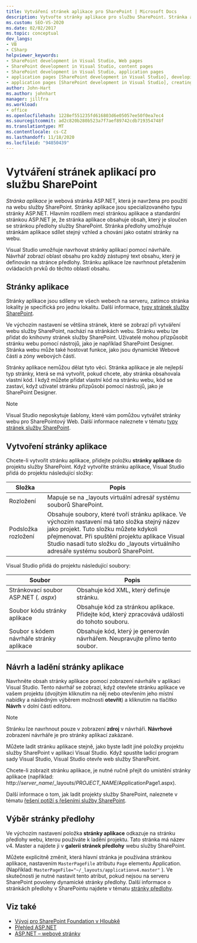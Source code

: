 ```yaml
---
title: Vytváření stránek aplikace pro SharePoint | Microsoft Docs
description: Vytvořte stránky aplikace pro službu SharePoint. Stránka aplikace je webová stránka ASP.NET, která je navržena pro použití na webu služby SharePoint.
ms.custom: SEO-VS-2020
ms.date: 02/02/2017
ms.topic: conceptual
dev_langs:
- VB
- CSharp
helpviewer_keywords:
- SharePoint development in Visual Studio, Web pages
- SharePoint development in Visual Studio, content pages
- SharePoint development in Visual Studio, application pages
- application pages [SharePoint development in Visual Studio], developing
- application pages [SharePoint development in Visual Studio], creating
author: John-Hart
ms.author: johnhart
manager: jillfra
ms.workload:
- office
ms.openlocfilehash: 1228ef551235fd616803d6e05057ee50f0ea7ec4
ms.sourcegitcommit: ad2c820b280b523a7f7aef89742cdb719354748f
ms.translationtype: MT
ms.contentlocale: cs-CZ
ms.lasthandoff: 11/18/2020
ms.locfileid: "94850439"
---
```

# <a name="create-application-pages-for-sharepoint"></a>Vytváření stránek aplikací pro službu SharePoint
  *Stránka aplikace* je webová stránka ASP.NET, která je navržena pro použití na webu služby SharePoint. Stránky aplikace jsou specializovaného typu stránky ASP.NET. Hlavním rozdílem mezi stránkou aplikace a standardní stránkou ASP.NET je, že stránka aplikace obsahuje obsah, který je sloučen se stránkou předlohy služby SharePoint. Stránka předlohy umožňuje stránkám aplikace sdílet stejný vzhled a chování jako ostatní stránky na webu.

 Visual Studio umožňuje navrhovat stránky aplikací pomocí návrháře. Návrhář zobrazí oblast obsahu pro každý zástupný text obsahu, který je definován na stránce předlohy. Stránku aplikace lze navrhnout přetažením ovládacích prvků do těchto oblastí obsahu.

## <a name="application-pages"></a>Stránky aplikace
 Stránky aplikace jsou sdíleny ve všech webech na serveru, zatímco stránka lokality je specifická pro jednu lokalitu. Další informace, [typy stránek služby SharePoint](/previous-versions/office/developer/sharepoint-2010/aa979592(v=office.14)).

 Ve výchozím nastavení se většina stránek, které se zobrazí při vytváření webu služby SharePoint, nachází na stránkách webu. Stránku webu lze přidat do knihovny stránek služby SharePoint. Uživatelé mohou přizpůsobit stránku webu pomocí nástrojů, jako je například SharePoint Designer. Stránka webu může také hostovat funkce, jako jsou dynamické Webové části a zóny webových částí.

 Stránky aplikace nemůžou dělat tyto věci. Stránka aplikace je ale nejlepší typ stránky, která se má vytvořit, pokud chcete, aby stránka obsahovala vlastní kód. I když můžete přidat vlastní kód na stránku webu, kód se zastaví, když uživatel stránku přizpůsobí pomocí nástrojů, jako je SharePoint Designer.

> [!NOTE]
> Visual Studio neposkytuje šablony, které vám pomůžou vytvářet stránky webu pro SharePointový Web. Další informace naleznete v tématu [typy stránek služby SharePoint](/previous-versions/office/developer/sharepoint-2010/aa979592(v=office.14)).

## <a name="create-an-application-page"></a>Vytvoření stránky aplikace
 Chcete-li vytvořit stránku aplikace, přidejte položku **stránky aplikace** do projektu služby SharePoint. Když vytvoříte stránku aplikace, Visual Studio přidá do projektu následující složky:

|Složka|Popis|
|------------|-----------------|
|Rozložení|Mapuje se na _layouts virtuální adresář systému souborů SharePoint.|
|Podsložka rozložení|Obsahuje soubory, které tvoří stránku aplikace. Ve výchozím nastavení má tato složka stejný název jako projekt. Tuto složku můžete kdykoli přejmenovat. Při spuštění projektu aplikace Visual Studio nasadí tuto složku do _layouts virtuálního adresáře systému souborů SharePoint.|

 Visual Studio přidá do projektu následující soubory:

|Soubor|Popis|
|----------|-----------------|
|Stránkovací soubor ASP.NET (*. aspx*)|Obsahuje kód XML, který definuje stránku.|
|Soubor kódu stránky aplikace|Obsahuje kód za stránkou aplikace. Přidejte kód, který zpracovává události do tohoto souboru.|
|Soubor s kódem návrháře stránky aplikace|Obsahuje kód, který je generován návrhářem. Neupravujte přímo tento soubor.|

## <a name="design-and-debug-an-application-page"></a>Návrh a ladění stránky aplikace
 Navrhněte obsah stránky aplikace pomocí zobrazení návrháře v aplikaci Visual Studio. Tento návrhář se zobrazí, když otevřete stránku aplikace ve vašem projektu (dvojitým kliknutím na něj nebo otevřením jeho místní nabídky a následným výběrem možnosti **otevřít**) a kliknutím na tlačítko **Návrh** v dolní části editoru.

> [!NOTE]
> Stránku lze navrhnout pouze v zobrazení **zdroj** v návrháři. **Návrhové** zobrazení návrháře je pro stránky aplikací zakázané.

 Můžete ladit stránku aplikace stejně, jako byste ladit jiné položky projektu služby SharePoint v aplikaci Visual Studio. Když spustíte ladicí program sady Visual Studio, Visual Studio otevře web služby SharePoint.

 Chcete-li zobrazit stránku aplikace, je nutné ručně přejít do umístění stránky aplikace (například: http://<em>server_name</em>/_layouts/*PROJECT_NAME*/ApplicationPage1.aspx).

 Další informace o tom, jak ladit projekty služby SharePoint, naleznete v tématu [řešení potíží s řešeními služby SharePoint](../sharepoint/troubleshooting-sharepoint-solutions.md).

## <a name="choose-a-master-page"></a>Výběr stránky předlohy
 Ve výchozím nastavení položka **stránky aplikace** odkazuje na stránku předlohy webu, kterou používáte k ladění projektu. Tato stránka má název v4. Master a najdete ji v **galerii stránek předlohy** webu služby SharePoint.

 Můžete explicitně změnit, která hlavní stránka je používána stránkou aplikace, nastavením `MasterPageFile` atributu `Page` elementu Application. (Například: `MasterPageFile="~/_layouts/applicationv4.master"` ). Ve skutečnosti je nutné nastavit tento atribut, pokud nejsou na serveru SharePoint povoleny dynamické stránky předlohy. Další informace o stránkách předlohy v SharePointu najdete v tématu [stránky předlohy](/previous-versions/office/developer/sharepoint-2010/ms443795(v=office.14)).

## <a name="see-also"></a>Viz také
- [Vývoj pro SharePoint Foundation v Hloubkě](/previous-versions/office/developer/sharepoint-2010/ee539092(v=office.14))
- [Přehled ASP.NET](/aspnet/overview)
- [ASP.NET – webové stránky](/aspnet/web-pages/index)
